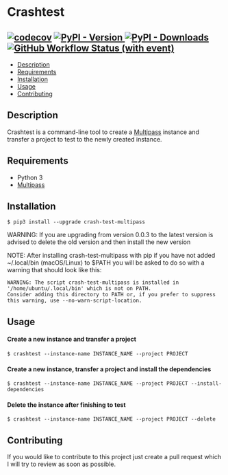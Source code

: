 # Crashtest

[![codecov](https://codecov.io/gh/utox39/crashtest/graph/badge.svg?token=WH50XIU1V9)](https://codecov.io/gh/utox39/crashtest)
[<img alt="PyPI - Version" src="https://img.shields.io/pypi/v/crash-test-multipass">
](https://pypi.org/project/crash-test-multipass/)
[<img alt="PyPI - Downloads" src="https://img.shields.io/pypi/dw/crash-test-multipass">
](https://pypistats.org/packages/crash-test-multipass)
[<img alt="GitHub Workflow Status (with event)" src="https://img.shields.io/github/actions/workflow/status/utox39/crashtest/.github%2Fworkflows%2Fpython-package.yml">
](https://github.com/utox39/crashtest/actions)
---

- [Description](#description)
- [Requirements](#requirements)
- [Installation](#installation)
- [Usage](#usage)
- [Contributing](#contributing)

## Description

Crashtest is a command-line tool to create a [Multipass](https://multipass.run/) instance and transfer a project to test
to the newly created instance.

## Requirements

- Python 3
- [Multipass](https://multipass.run/)

## Installation

```console
$ pip3 install --upgrade crash-test-multipass
```

WARNING: If you are upgrading from version 0.0.3 to the latest version is advised to delete the old version and then
install the new version

NOTE: After installing crash-test-multipass with pip if you have not added ~/.local/bin (macOS/Linux) to $PATH you will
be asked to do so with a warning that should look like this:

```console
WARNING: The script crash-test-multipass is installed in '/home/ubuntu/.local/bin' which is not on PATH.
Consider adding this directory to PATH or, if you prefer to suppress this warning, use --no-warn-script-location.
```

## Usage

#### Create a new instance and transfer a project

```console
$ crashtest --instance-name INSTANCE_NAME --project PROJECT
```

#### Create a new instance, transfer a project and install the dependencies

```console
$ crashtest --instance-name INSTANCE_NAME --project PROJECT --install-dependencies
```

#### Delete the instance after finishing to test

```console
$ crashtest --instance-name INSTANCE_NAME --project PROJECT --delete
```

## Contributing

If you would like to contribute to this project just create a pull request which I will try to review as soon as
possible.
